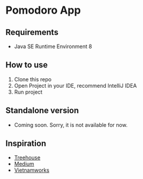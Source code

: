 # Pomodoro App 

## Requirements
* Java SE Runtime Environment 8

## How to use
1. Clone this repo
2. Open Project in your IDE, recommend IntelliJ IDEA
3. Run project

## Standalone version
* Coming soon. Sorry, it is not available for now.

## Inspiration
* [Treehouse](http://teamtreehouse.com/)
* [Medium](https://medium.freecodecamp.com/december-go-design-something-project-pomodoro-timer-9617ac5d733b#.tou421ndh)
* [Vietnamworks](http://hrinsider.vietnamworks.com/lam-viec-khong-biet-met-voi-phuong-phap-pomodoro/)